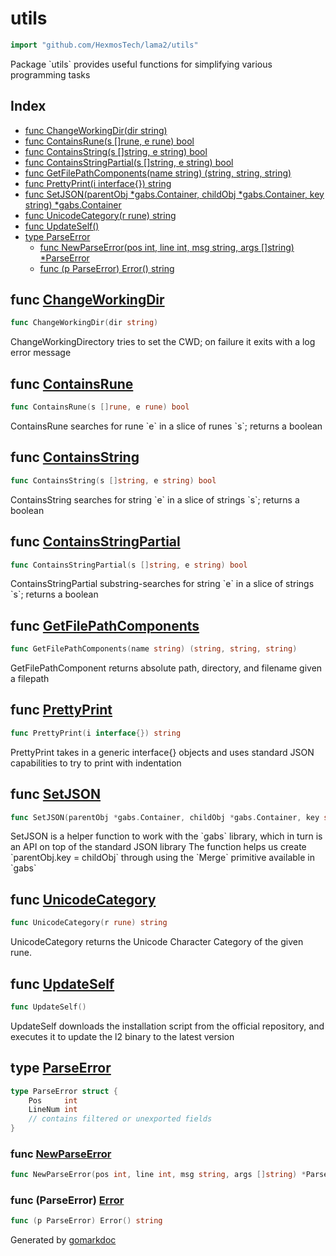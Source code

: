 <!-- Code generated by gomarkdoc. DO NOT EDIT -->

# utils

```go
import "github.com/HexmosTech/lama2/utils"
```

Package \`utils\` provides useful functions for simplifying various programming tasks

## Index

- [func ChangeWorkingDir(dir string)](<#func-changeworkingdir>)
- [func ContainsRune(s []rune, e rune) bool](<#func-containsrune>)
- [func ContainsString(s []string, e string) bool](<#func-containsstring>)
- [func ContainsStringPartial(s []string, e string) bool](<#func-containsstringpartial>)
- [func GetFilePathComponents(name string) (string, string, string)](<#func-getfilepathcomponents>)
- [func PrettyPrint(i interface{}) string](<#func-prettyprint>)
- [func SetJSON(parentObj *gabs.Container, childObj *gabs.Container, key string) *gabs.Container](<#func-setjson>)
- [func UnicodeCategory(r rune) string](<#func-unicodecategory>)
- [func UpdateSelf()](<#func-updateself>)
- [type ParseError](<#type-parseerror>)
  - [func NewParseError(pos int, line int, msg string, args []string) *ParseError](<#func-newparseerror>)
  - [func (p ParseError) Error() string](<#func-parseerror-error>)


## func [ChangeWorkingDir](<https://github.com/HexmosTech/Lama2/blob/main/utils/utils.go#L93>)

```go
func ChangeWorkingDir(dir string)
```

ChangeWorkingDirectory tries to set the CWD; on failure it exits with a log error message

## func [ContainsRune](<https://github.com/HexmosTech/Lama2/blob/main/utils/utils.go#L41>)

```go
func ContainsRune(s []rune, e rune) bool
```

ContainsRune searches for rune \`e\` in a slice of runes \`s\`; returns a boolean

## func [ContainsString](<https://github.com/HexmosTech/Lama2/blob/main/utils/utils.go#L52>)

```go
func ContainsString(s []string, e string) bool
```

ContainsString searches for string \`e\` in a slice of strings \`s\`; returns a boolean

## func [ContainsStringPartial](<https://github.com/HexmosTech/Lama2/blob/main/utils/utils.go#L63>)

```go
func ContainsStringPartial(s []string, e string) bool
```

ContainsStringPartial substring\-searches for string \`e\` in a slice of strings \`s\`; returns a boolean

## func [GetFilePathComponents](<https://github.com/HexmosTech/Lama2/blob/main/utils/utils.go#L84>)

```go
func GetFilePathComponents(name string) (string, string, string)
```

GetFilePathComponent returns absolute path, directory, and filename given a filepath

## func [PrettyPrint](<https://github.com/HexmosTech/Lama2/blob/main/utils/utils.go#L34>)

```go
func PrettyPrint(i interface{}) string
```

PrettyPrint takes in a generic interface\{\} objects and uses standard JSON capabilities to try to print with indentation

## func [SetJSON](<https://github.com/HexmosTech/Lama2/blob/main/utils/utils.go#L24>)

```go
func SetJSON(parentObj *gabs.Container, childObj *gabs.Container, key string) *gabs.Container
```

SetJSON is a helper function to work with the \`gabs\` library, which in turn is an API on top of the standard JSON library The function helps us create \`parentObj.key = childObj\` through using the \`Merge\` primitive available in \`gabs\`

## func [UnicodeCategory](<https://github.com/HexmosTech/Lama2/blob/main/utils/utils.go#L73>)

```go
func UnicodeCategory(r rune) string
```

UnicodeCategory returns the Unicode Character Category of the given rune.

## func [UpdateSelf](<https://github.com/HexmosTech/Lama2/blob/main/utils/utils.go#L130>)

```go
func UpdateSelf()
```

UpdateSelf downloads the installation script from the official repository, and executes it to update the l2 binary to the latest version

## type [ParseError](<https://github.com/HexmosTech/Lama2/blob/main/utils/errors.go#L5-L10>)

```go
type ParseError struct {
    Pos     int
    LineNum int
    // contains filtered or unexported fields
}
```

### func [NewParseError](<https://github.com/HexmosTech/Lama2/blob/main/utils/errors.go#L12>)

```go
func NewParseError(pos int, line int, msg string, args []string) *ParseError
```

### func \(ParseError\) [Error](<https://github.com/HexmosTech/Lama2/blob/main/utils/errors.go#L20>)

```go
func (p ParseError) Error() string
```



Generated by [gomarkdoc](<https://github.com/princjef/gomarkdoc>)
